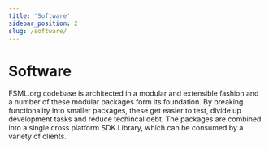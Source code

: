 ```yaml
---
title: 'Software'
sidebar_position: 2
slug: /software/
---
```


# Software

FSML.org codebase is architected in a modular and extensible fashion and a number of these modular packages form its foundation. By breaking functionality into smaller packages, these get easier to test, divide up development tasks and reduce techincal debt. The packages are combined into a single cross platform SDK Library, which can be consumed by a variety of clients.
